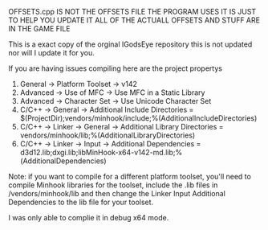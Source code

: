 OFFSETS.cpp IS NOT THE OFFSETS FILE THE PROGRAM USES IT IS JUST TO HELP YOU UPDATE IT ALL OF THE ACTUALL OFFSETS AND STUFF ARE IN THE GAME FILE


This is a exact copy of the orginal IGodsEye repository this is not updated nor will I update it for you.


If you are having issues compiling here are the project propertys

1. General -> Platform Toolset -> v142
2. Advanced -> Use of MFC -> Use MFC in a Static Library
3. Advanced -> Character Set -> Use Unicode Character Set
4. C/C++ -> General -> Additional Include Directories = $(ProjectDir);vendors/minhook/include;%(AdditionalIncludeDirectories)
5. C/C++ -> Linker -> General -> Additional Library Directories = vendors/minhook/lib;%(AdditionalLibraryDirectories)
6. C/C++ -> Linker -> Input -> Additional Dependencies = d3d12.lib;dxgi.lib;libMinHook-x64-v142-md.lib;%(AdditionalDependencies)

Note: if you want to compile for a different platform toolset, you'll need to compile Minhook libraries for the toolset, include the .lib files in /vendors/minhook/lib and then change the Linker Input Additional Dependencies to the lib file for your toolset.

I was only able to complie it in debug x64 mode.

